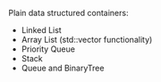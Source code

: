 Plain data structured containers:
* Linked List
* Array List (std::vector functionality)
* Priority Queue 
* Stack
* Queue
and BinaryTree 
